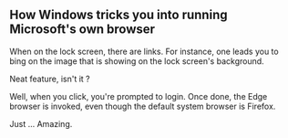 How Windows tricks you into running Microsoft's own browser
-----------------------------------------------------------

When on the lock screen, there are links.
For instance, one leads you to bing on the image that is showing on the lock screen's background.

Neat feature, isn't it ?

Well, when you click, you're prompted to login.
Once done, the Edge browser is invoked, even though the default system browser is Firefox.

Just ... Amazing.
